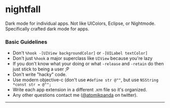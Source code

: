 # nightfall
Dark mode for individual apps. Not like UIColors, Eclipse, or Nightmode. Specifically crafted dark mode for apps.

### Basic Guidelines

* Don't `%hook -[UIView backgroundColor]` or `-[UILabel textColor]`
* Don't just `%hook` a major superclass like `UIView` because you're lazy
* If you don't know what your doing or what `-release` and `-retain` do then just stick to being a user ;P
* Don't write "hacky" code.
* Use modern objective-c (don't use `#define str @""`, but use `NSString *const str = @"";`
* Write each app extension in a different .xm file so it's organized.
* Any other questions contact me ([@atomikpanda](http://twitter.com/atomikpanda) on twitter).

---
